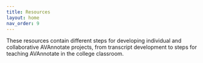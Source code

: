 ```yaml
---
title: Resources
layout: home
nav_order: 9
---
```


These resources contain different steps for developing individual and collaborative AVAnnotate projects, from transcript development to steps for teaching AVAnnotate in the college classroom.  
